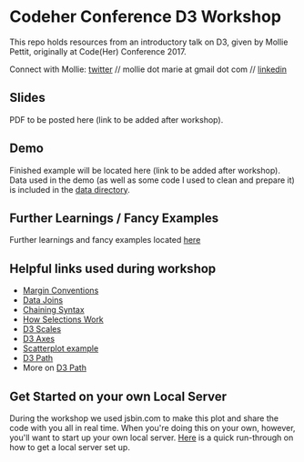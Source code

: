 # Codeher Conference D3 Workshop

This repo holds resources from an introductory talk on D3, given by Mollie Pettit, originally at Code(Her) Conference 2017.

Connect with Mollie: [twitter](https://twitter.com/MollzMP) // mollie dot marie at gmail dot com // [linkedin](https://www.linkedin.com/in/molliempettit/)

## Slides

PDF to be posted here (link to be added after workshop).

## Demo

Finished example will be located here (link to be added after workshop). Data used in the demo (as well as some code I used to clean and prepare it) is included in the [data directory](/data).

## Further Learnings / Fancy Examples
Further learnings and fancy examples located [here](d3examples.md)

## Helpful links used during workshop
 * [Margin Conventions](https://bl.ocks.org/mbostock/3019563)
 * [Data Joins](https://bost.ocks.org/mike/join/)
 * [Chaining Syntax](http://alignedleft.com/tutorials/d3/chaining-methods)
 * [How Selections Work](https://bost.ocks.org/mike/selection/)
 * [D3 Scales](https://github.com/d3/d3/blob/master/API.md#scales-d3-scale)
 * [D3 Axes](https://github.com/d3/d3-axis)
 * [Scatterplot example](https://bl.ocks.org/mbostock/3887118)
 * [D3 Path](https://github.com/d3/d3-path)
 * More on [D3 Path](https://www.dashingd3js.com/svg-paths-and-d3js)

 ## Get Started on your own Local Server
During the workshop we used jsbin.com to make this plot and share the code with you all in real time. When you're doing this on your own, however, you'll want to start up your own local server. [Here](local_server.md) is a quick run-through on how to get a local server set up.
